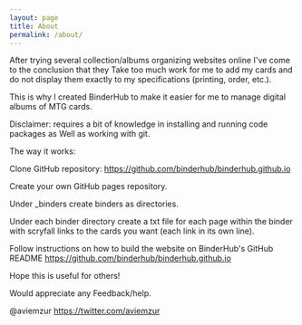 ```yaml
---
layout: page
title: About
permalink: /about/
---
```


After trying several collection/albums organizing websites online I've come to the conclusion that they Take too much work for me to add my cards and do not display them exactly to my specifications (printing, order, etc.).

This is why I created BinderHub to make it easier for me to manage digital albums of MTG cards.

Disclaimer: requires a bit of knowledge in installing and running code packages as Well as working with git.

The way it works:

Clone GitHub repository: https://github.com/binderhub/binderhub.github.io

Create your own GitHub pages repository.

Under _binders create binders as directories.

Under each binder directory create a txt file for each page within the binder with scryfall links to the cards you want (each link in its own line).

Follow instructions on how to build the website on BinderHub's GitHub README https://github.com/binderhub/binderhub.github.io

Hope this is useful for others!

Would appreciate any Feedback/help.

@aviemzur https://twitter.com/aviemzur

